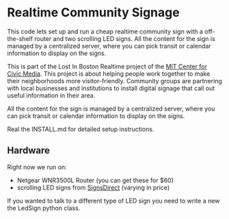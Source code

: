Realtime Community Signage
==========================

This code lets set up and run a cheap realtime community sign with a off-the-shelf router and two scrolling LED signs.  All the content for the sign is managed by a centralized server, where you can pick transit or calendar information to display on the signs.

This is part of the Lost In Boston Realtime project of the [MIT Center for Civic Media](http://civic.mit.edu).  This project is about helping people work together to make their neighborhoods more visitor-friendly. Community groups are partnering with local businesses and institutions to install digital signage that call out useful information in their area. 

All the content for the sign is managed by a centralized server, where you can pick transit or calendar information to display on the signs.

Real the INSTALL.md for detailed setup instructions.

Hardware
--------

Right now we run on:

- Netgear WNR3500L Router (you can get these for $60)
- scrolling LED signs from [SignsDirect](http://www.signsdirect.com/) (varying in price)

If you wanted to talk to a different type of LED sign you need to write a new the LedSign python class.
